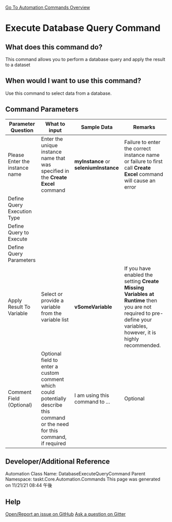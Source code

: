 <!--TITLE: Execute Database Query Command -->
<!-- SUBTITLE: a command in the Database Commands group. -->
[Go To Automation Commands Overview](/automation-commands.md)


# Execute Database Query Command


## What does this command do?
This command allows you to perform a database query and apply the result to a dataset


## When would I want to use this command?
Use this command to select data from a database.


## Command Parameters
| Parameter Question   	| What to input  	|  Sample Data 	| Remarks  	|
| ---                    | ---               | ---           | ---       |
|Please Enter the instance name|Enter the unique instance name that was specified in the **Create Excel** command|**myInstance** or **seleniumInstance**|Failure to enter the correct instance name or failure to first call **Create Excel** command will cause an error|
|Define Query Execution Type||||
|Define Query to Execute||||
|Define Query Parameters||||
|Apply Result To Variable|Select or provide a variable from the variable list|**vSomeVariable**|If you have enabled the setting **Create Missing Variables at Runtime** then you are not required to pre-define your variables, however, it is highly recommended.|
|Comment Field (Optional)|Optional field to enter a custom comment which could potentially describe this command or the need for this command, if required|I am using this command to ...|Optional|














## Developer/Additional Reference
Automation Class Name: DatabaseExecuteQueryCommand
Parent Namespace: taskt.Core.Automation.Commands
This page was generated on 11/21/21 08:44 午後


## Help
[Open/Report an issue on GitHub](https://github.com/saucepleez/taskt/issues/new)
[Ask a question on Gitter](https://gitter.im/taskt-rpa/Lobby)

